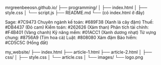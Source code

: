 mrgreenbeeosn.github.io/
├── programming/
│   ├── index.html
│   ├── style.css
│   └── script.js
├── README.md
└── (có index.html ở đây)

Sage: #7C9473
Chuyên ngành kế toán: #689F38 (Xanh lá cây đậm)
Thuế: #DB4437 (Đỏ cam)
Kiểm toán: #262626 (Xám than)
Phân tích tài chính: #F4B401 (Vàng chanh)
Kỹ năng mềm: #01ACC1 (Xanh dương nhạt)
Từ vựng chung: #8756A9 (Tím hoa cà)
Luật:  #808080 Xám đậm
Bảo hiểm: #CD5C5C (Hồng đất)

my_website/
├── index.html
├── article-1.html
├── article-2.html
│
├── css/
│   ├── style.css
│   └── article.css
│
└── images/
    └── logo.png
